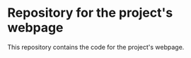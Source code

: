 # Repository for the project's webpage

This repository contains the code for the project's webpage.

